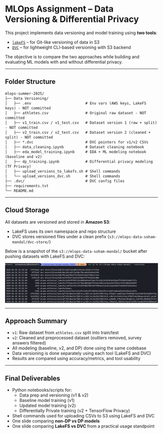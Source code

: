# MLOps Assignment – Data Versioning & Differential Privacy

This project implements data versioning and model training using **two tools**:

- [`lakeFS`](https://lakefs.io/) – for Git-like versioning of data in S3
- [`DVC`](https://dvc.org/) – for lightweight CLI-based versioning with S3 backend

The objective is to compare the two approaches while building and evaluating ML models with and without differential privacy.

---

## Folder Structure

```
mlops-summer-2025/
├── Data Versioning/
│   ├── .env                         # Env vars (AWS keys, LakeFS keys) - NOT committed
│   ├── athletes.csv                 # Original raw dataset - NOT committed
│   ├── v1_train.csv / v1_test.csv   # Dataset version 1 (raw + split) - NOT committed
│   ├── v2_train.csv / v2_test.csv   # Dataset version 2 (cleaned + split) - NOT committed
│   ├── *.dvc                        # DVC pointers for v1/v2 CSVs
│   ├── data_cleaning.ipynb          # Dataset cleaning notebook
│   ├── eda_model_training.ipynb     # EDA + ML modeling notebook (baseline and v2)
│   ├── dp_training.ipynb            # Differential privacy modeling (TF Privacy)
│   ├── upload_versions_to_lakefs.sh # Shell commands
│   └── upload_versions_dvc.sh       # Shell commands
├── .dvc/                            # DVC config files
├── requirements.txt
└── README.md
```

---

## Cloud Storage

All datasets are versioned and stored in **Amazon S3**:
- LakeFS uses its own namespace and repo structure
- DVC stores versioned files under a clean prefix (`s3://mlops-data-soham-mandal/dvc-store/`)

Below is a snapshot of the `s3://mlops-data-soham-mandal/` bucket after pushing datasets with LakeFS and DVC:

![S3 folder structure](s3-folder-structure.png)

---

## Approach Summary

- `v1`: Raw dataset from `athletes.csv` split into train/test
- `v2`: Cleaned and preprocessed dataset (outliers removed, survey answers filtered)
- All modeling (baseline, v2, and DP) done using the same codebase
- Data versioning is done separately using each tool (LakeFS and DVC)
- Results are compared using accuracy/metrics, and tool usability

---

## Final Deliverables

- Python notebooks/scripts for:
  - Data prep and versioning (v1 & v2)
  - Baseline model training (v1)
  - Updated model training (v2)
  - Differentially Private training (v2 + TensorFlow Privacy)
- Shell commands used for uploading CSVs to S3 using LakeFS and DVC
- One slide comparing **non-DP vs DP models**
- One slide comparing **LakeFS vs DVC** from a practical usage standpoint
